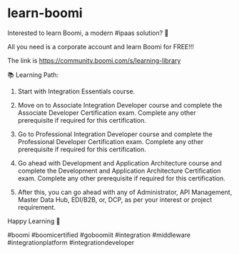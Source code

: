 # learn-boomi

Interested to learn Boomi, a modern #ipaas solution? 🚀

All you need is a corporate account and learn Boomi for FREE!!!

The link is https://community.boomi.com/s/learning-library

📚 Learning Path:
1. Start with Integration Essentials course.

2. Move on to Associate Integration Developer course and complete the Associate Developer Certification exam. Complete any other prerequisite if required for this certification.

3. Go to Professional Integration Developer course and complete the Professional Developer Certification exam. Complete any other prerequisite if required for this certification.

4. Go ahead with Development and Application Architecture course and complete the Development and Application Architecture Certification exam. Complete any other prerequisite if required for this certification.

5. After this, you can go ahead with any of Administrator, API Management, Master Data Hub, EDI/B2B, or, DCP, as per your interest or project requirement.

Happy Learning 🔰 

#boomi #boomicertified #goboomiit #integration #middleware #integrationplatform #integrationdeveloper 
